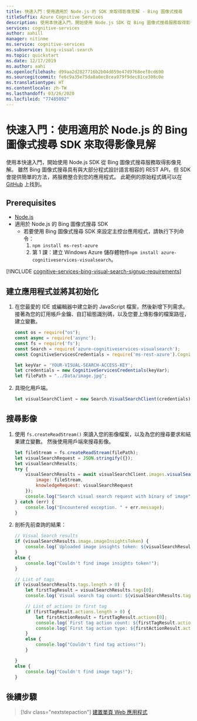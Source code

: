 ```yaml
---
title: 快速入門：使用適用於 Node.js 的 SDK 來取得影像見解 - Bing 圖像式搜尋
titleSuffix: Azure Cognitive Services
description: 使用本快速入門，開始使用 Node.js SDK 從 Bing 圖像式搜尋服務取得影像見解。
services: cognitive-services
author: aahill
manager: nitinme
ms.service: cognitive-services
ms.subservice: bing-visual-search
ms.topic: quickstart
ms.date: 12/17/2019
ms.author: aahi
ms.openlocfilehash: d99aa2d2827716b2b04d059e47d9768eef8cd690
ms.sourcegitcommit: fe6c9a35e75da8a0ec8cea979f9dec81ce308c0e
ms.translationtype: HT
ms.contentlocale: zh-TW
ms.lasthandoff: 03/26/2020
ms.locfileid: "77485092"
---
```

# <a name="quickstart-get-image-insights-using-the-bing-visual-search-sdk-for-nodejs"></a>快速入門：使用適用於 Node.js 的 Bing 圖像式搜尋 SDK 來取得影像見解

使用本快速入門，開始使用 Node.js SDK 從 Bing 圖像式搜尋服務取得影像見解。 雖然 Bing 圖像式搜尋具有與大部分程式設計語言相容的 REST API，但 SDK 會提供簡單的方法，將服務整合到您的應用程式。 此範例的原始程式碼可以在 [GitHub](https://github.com/Azure-Samples/cognitive-services-node-sdk-samples/blob/master/Samples/visualSearch.js) 上找到。 

## <a name="prerequisites"></a>Prerequisites
* [Node.js](https://www.nodejs.org/)
* 適用於 Node.js 的 Bing 圖像式搜尋 SDK
    * 若要使用 Bing 圖像式搜尋 SDK 來設定主控台應用程式，請執行下列命令：
        1. `npm install ms-rest-azure`
        2. 第 1 課：建立 Windows Azure 儲存體物件`npm install azure-cognitiveservices-visualsearch`。


[!INCLUDE [cognitive-services-bing-visual-search-signup-requirements](../../../includes/cognitive-services-bing-visual-search-signup-requirements.md)]

<a name="client"></a>

## <a name="create-and-initialize-the-application"></a>建立應用程式並將其初始化

1. 在您最愛的 IDE 或編輯器中建立新的 JavaScript 檔案，然後新增下列需求。 接著為您的訂用帳戶金鑰、自訂組態識別碼，以及您要上傳影像的檔案路徑，建立變數。 

    ```javascript
    const os = require("os");
    const async = require('async');
    const fs = require('fs');
    const Search = require('azure-cognitiveservices-visualsearch');
    const CognitiveServicesCredentials = require('ms-rest-azure').CognitiveServicesCredentials;
    
    let keyVar = 'YOUR-VISUAL-SEARCH-ACCESS-KEY';
    let credentials = new CognitiveServicesCredentials(keyVar);
    let filePath = "../Data/image.jpg";
    ```

2. 具現化用戶端。

    ```javascript
    let visualSearchClient = new Search.VisualSearchClient(credentials);
    ```

## <a name="search-for-images"></a>搜尋影像

1. 使用 `fs.createReadStream()` 來讀入您的影像檔案，以及為您的搜尋要求和結果建立變數。 然後使用用戶端來搜尋影像。

    ```javascript
    let fileStream = fs.createReadStream(filePath);
    let visualSearchRequest = JSON.stringify({});
    let visualSearchResults;
    try {
        visualSearchResults = await visualSearchClient.images.visualSearch({
            image: fileStream,
            knowledgeRequest: visualSearchRequest
        });
        console.log("Search visual search request with binary of image");
    } catch (err) {
        console.log("Encountered exception. " + err.message);
    }
    ```

2. 剖析先前查詢的結果：

    ```javascript
    // Visual Search results
    if (visualSearchResults.image.imageInsightsToken) {
        console.log(`Uploaded image insights token: ${visualSearchResults.image.imageInsightsToken}`);
    }
    else {
        console.log("Couldn't find image insights token!");
    }
    
    // List of tags
    if (visualSearchResults.tags.length > 0) {
        let firstTagResult = visualSearchResults.tags[0];
        console.log(`Visual search tag count: ${visualSearchResults.tags.length}`);
    
        // List of actions in first tag
        if (firstTagResult.actions.length > 0) {
            let firstActionResult = firstTagResult.actions[0];
            console.log(`First tag action count: ${firstTagResult.actions.length}`);
            console.log(`First tag action type: ${firstActionResult.actionType}`);
        }
        else {
            console.log("Couldn't find tag actions!");
        }
    
    }
    else {
        console.log("Couldn't find image tags!");
    }
    
    ```

## <a name="next-steps"></a>後續步驟

> [!div class="nextstepaction"]
> [建置單頁 Web 應用程式](tutorial-bing-visual-search-single-page-app.md)
